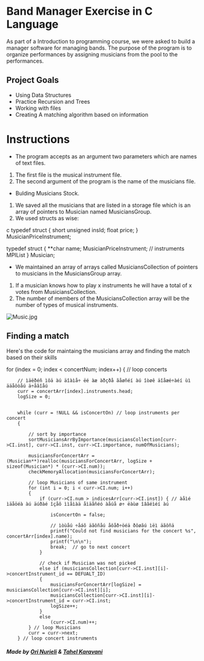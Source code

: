 # Band Manager Exercise in C Language

As part of a Introduction to programming course, we were asked to build a manager software for managing bands.
The purpose of the program is to organize performances by assigning musicians from the pool to the performances.


## Project Goals
- Using Data Structures 
- Practice Recursion and Trees
- Working with files
- Creating A matching algorithm based on information

# Instructions
- The program accepts as an argument two parameters which are names of text files. 
1. The first file is the musical instrument file.
2. The second argument of the program is the name of the musicians file.
- Bulding Musicians Stock.
1. We saved all the musicians that are listed in a storage file which is an array of pointers to Musician named MusiciansGroup.
2. We used structs as wise:

c
typedef struct
{
 short unsigned insId;
 float price;
} MusicianPriceInstrument;

typedef struct
{
 **char name;
 MusicianPriceInstrument; // instruments MPIList
} Musician;


- We maintained an array of arrays called MusiciansCollection of pointers to musicians in the MusiciansGroup array.
1. If a musician knows how to play x instruments he will have a total of x votes from MusiciansCollection.
2. The number of members of the MusiciansCollection array will be the number of types of musical instruments.

![Music.jpg](https://user-images.githubusercontent.com/74871538/208752159-aa662966-9cf3-4393-95bd-8c15b4ab4f32.svg)


## Finding a match
Here's the code for maintaing the musicians array and finding the match based on their skills

for (index = 0; index < concertNum; index++) { // loop concerts

		// ìäëðéñ ìôä àú äîàìå÷ ëé àæ àðçðå ãåøñéí àú îòøê äîåæé÷àéí ùì ääåôòåú ä÷åãîåú
		curr = concertArr[index].instruments.head;
		logSize = 0;


		while (curr = !NULL && isConcertOn) // loop instruments per concert
		{

			// sort by importance
			sortMusiciansArrByImportance(musiciansCollection[curr->CI.inst], curr->CI.inst, curr->CI.importance, numOfMusicians);

			musiciansForConcertArr = (Musician**)realloc(musiciansForConcertArr, logSize + sizeof(Musician*) * (curr->CI.num));
			checkMemoryAllocation(musiciansForConcertArr);

			// loop Musicians of same instrument
			for (int i = 0; i < curr->CI.num; i++)
			{
				if (curr->CI.num > indicesArr[curr->CI.inst]) { // àåìé ìäåöéà àú äúðàé îçåõ ììåìàä åìäåñéó àåúå ø÷ ëàùø îâãéìéí àú 

					isConcertOn = false;

					// ìòùåú ÷åáõ äãôñåú åôåð÷öéä ðôøãú ìëì äãôñä
					printf("Could not find musicians for the concert %s", concertArr[index].name);
					printf("\n\n");
					break; 	// go to next concert
				}

				// check if Musician was not picked
				else if (musiciansCollection[curr->CI.inst][i]->concertInstrument_id == DEFUALT_ID)
				{
					musiciansForConcertArr[logSize] = musiciansCollection[curr->CI.inst][i];
					musiciansCollection[curr->CI.inst][i]->concertInstrument_id = curr->CI.inst;
					logSize++;
				}
				else
					(curr->CI.num)++;
			} // loop Musicians
			curr = curr->next;
		} // loop concert instruments
    



 


##### Made by [Ori Nurieli](https://github.com/orinurieli) & [Tahel Karavani](https://github.com/tahelka)

